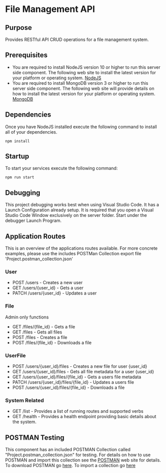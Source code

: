 # File Management API

## Purpose

Provides RESTful API CRUD operations for a file management system.

## Prerequisites

- You are required to install NodeJS version 10 or higher to run this server side component. The following web site to install the latest version for your platform or operating system. [NodeJS](https://nodejs.org/en/download/)
- You are required to install MongoDB version 3 or higher to run this server side component. The following web site will provide details on how to install the latest version for your platform or operating system. [MongoDB](https://docs.mongodb.com/manual/tutorial/install-mongodb-on-os-x/)

## Dependencies

Once you have NodeJS installed execute the following command to install all of your dependencies.

```npm install```

## Startup

To start your services execute the following command:

```npm run start```

## Debugging

This project debugging works best when using Visual Studio Code. It has a Launch Configuration already setup. It is required that you open a Visual Studio Code Window exclusively on the server folder. Start under the debugger Launch Program.

## Application Routes

This is an overview of the applications routes available. For more concrete examples, please use the includes POSTMan Collection export file 'Project.postman_collection.json'

### User

- POST /users - Creates a new user
- GET /users/{user_id} - Gets a user
- PATCH /users/{user_id} - Updates a user

### File

Admin only functions

- GET /files/{file_id} - Gets a file
- GET /files - Gets all files
- POST /files - Creates a file
- POST /files/{file_id} - Downloads a file

### UserFile

- POST /users/{user_id}/files - Creates a new file for user {user_id}
- GET /users/{user_id}/files - Gets all file metadata for a user {user_id}
- GET /users/{user_id}/files/{file_id} - Gets a users file metadata
- PATCH /users/{user_id}/files/{file_id} - Updates a users file
- POST /users/{user_id}/files/{file_id} - Downloads a file

### System Related

- GET /list - Provides a list of running routes and supported verbs
- GET /health - Provides a health endpoint providing basic details about the system.

## POSTMAN Testing

This component has an included POSTMAN Collection called "Project.postman_collection.json" for testing. For details on how to use POSTMAN and import this collection see the [POSTMAN](https://www.postman.com/downloads/) web site for details. To download POSTMAN go [here](https://www.postman.com/downloads/). To import a collection go [here](https://learning.postman.com/docs/getting-started/importing-and-exporting-data/#importing-data-into-postman)
